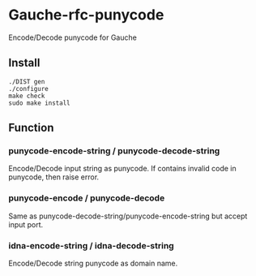 Gauche-rfc-punycode
===================

Encode/Decode punycode for Gauche

## Install

    ./DIST gen
    ./configure
    make check
    sudo make install


## Function

### punycode-encode-string / punycode-decode-string

Encode/Decode input string as punycode.
If contains invalid code in punycode, then raise error.

### punycode-encode / punycode-decode

Same as punycode-decode-string/punycode-encode-string but accept input port.

### idna-encode-string / idna-decode-string

Encode/Decode string punycode as domain name.
